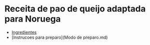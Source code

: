 # Receita de pao de queijo adaptada para Noruega
- [Ingredientes](Ingredientes.md)
- [Instrucoes para preparo](Modo de preparo.md)

